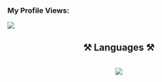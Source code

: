 ### My Profile Views:
![](https://komarev.com/ghpvc/?username=SavJas)



<h2 align="center">⚒️ Languages ⚒️</h2>
<br/>
<div align="center">
    <img src="https://skillicons.dev/icons?i=html,css,python,go,vscode,github,discord" />
</div>
